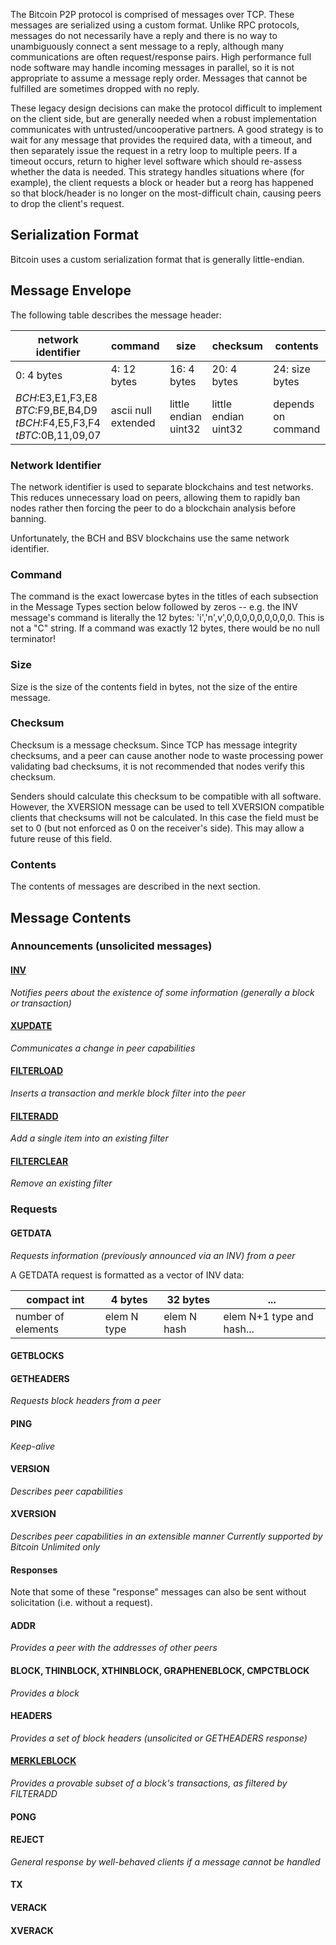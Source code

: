 The Bitcoin P2P protocol is comprised of messages over TCP.  These messages are serialized using a custom format.  Unlike RPC protocols, messages do not necessarily have a reply and there is no way to unambiguously connect a sent message to a reply, although many communications are often request/response pairs.   High performance full node software may handle incoming messages in parallel, so it is not appropriate to assume a message reply order.  Messages that cannot be fulfilled are sometimes dropped with no reply.  

These legacy design decisions can make the protocol difficult to implement on the client side, but are generally needed when a robust implementation communicates with untrusted/uncooperative partners.  A good strategy is to wait for any message that provides the required data, with a timeout, and then separately issue the request in a retry loop to multiple peers.  If a timeout occurs, return to higher level software which should re-assess whether the data is needed.  This strategy handles situations where (for example), the client requests a block or header but a reorg has happened so that block/header is no longer on the most-difficult chain, causing peers to drop the client's request. 

## Serialization Format

Bitcoin uses a custom serialization format that is generally little-endian.


## Message Envelope

The following table describes the message header:

| network identifier | command | size | checksum | contents |
|-------------|--------------|-------------|----------------|------------|
| 0: 4 bytes | 4: 12 bytes | 16: 4 bytes | 20: 4 bytes | 24: size bytes |
|*BCH*:E3,E1,F3,E8<br>*BTC*:F9,BE,B4,D9<br>*tBCH*:F4,E5,F3,F4<BR>*tBTC*:0B,11,09,07 | ascii null extended | little endian uint32 | little endian uint32 | depends on command

### Network Identifier
The network identifier is used to separate blockchains and test networks.  This reduces unnecessary load on peers, allowing them to rapidly ban nodes rather then forcing the peer to do a blockchain analysis before banning.  

Unfortunately, the BCH and BSV blockchains use the same network identifier.

### Command
The command is the exact lowercase bytes in the titles of each subsection in the Message Types section below followed by zeros -- e.g. the INV message's command is literally the 12 bytes: 'i','n',v',0,0,0,0,0,0,0,0,0.  This is not a "C" string.  If a command was exactly 12 bytes, there would be no null terminator!

### Size
Size is the size of the contents field in bytes, not the size of the entire message.

### Checksum
Checksum is a message checksum.  Since TCP has message integrity checksums, and a peer can cause another node to waste processing power validating bad checksums, it is not recommended that nodes verify this checksum.  

Senders should calculate this checksum to be compatible with all software.  However, the XVERSION message can be used to tell XVERSION compatible clients that checksums will not be calculated.  In this case the field must be set to 0 (but not enforced as 0 on the receiver's side).  This may allow a future reuse of this field.

### Contents
The contents of messages are described in the next section.

## Message Contents

### Announcements (unsolicited messages)

#### [INV](protocol/p2p/inv)
*Notifies peers about the existence of some information (generally a block or transaction)*

#### [XUPDATE](/protocol/p2p/xupdate)
*Communicates a change in peer capabilities*
#### [FILTERLOAD](/protocol/p2p/filterload)
*Inserts a transaction and merkle block filter into the peer*

#### [FILTERADD](/protocol/p2p/filteradd)
*Add a single item into an existing filter*
#### [FILTERCLEAR](/protocol/p2p/filterclear)
*Remove an existing filter*

### Requests

#### GETDATA
*Requests information (previously announced via an INV) from a peer*

A GETDATA request is formatted as a vector of INV data:

| compact int |  4 bytes | 32 bytes | ... |
|---------------|-----------|------------|--|
| number of elements | elem N type | elem N hash | elem N+1 type and hash...

#### GETBLOCKS

#### GETHEADERS
*Requests block headers from a peer*

#### PING
*Keep-alive*

#### VERSION
*Describes peer capabilities*

#### XVERSION
*Describes peer capabilities in an extensible manner*
*Currently supported by Bitcoin Unlimited only*

#### Responses
Note that some of these "response" messages can also be sent without solicitation (i.e. without a request).

#### ADDR
*Provides a peer with the addresses of other peers*

#### BLOCK, THINBLOCK, XTHINBLOCK, GRAPHENEBLOCK, CMPCTBLOCK
*Provides a block*

#### HEADERS
*Provides a set of block headers (unsolicited or GETHEADERS response)*


#### [MERKLEBLOCK](protocol/p2p/merkleblock)
*Provides a provable subset of a block's transactions, as filtered by FILTERADD*

#### PONG

#### REJECT
*General response by well-behaved clients if a message cannot be handled*


#### TX

#### VERACK

#### XVERACK
